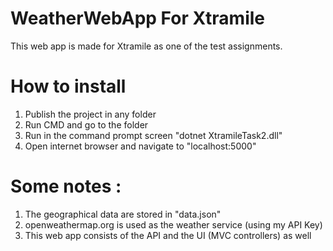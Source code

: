 # WeatherWebApp For Xtramile
This web app is made for Xtramile as one of the test assignments.

# How to install
1. Publish the project in any folder
2. Run CMD and go to the folder
3. Run in the command prompt screen "dotnet XtramileTask2.dll"
4. Open internet browser and navigate to "localhost:5000"

# Some notes :
1. The geographical data are stored in "data.json"
2. openweathermap.org is used as the weather service (using my API Key)
3. This web app consists of the API and the UI (MVC controllers) as well
